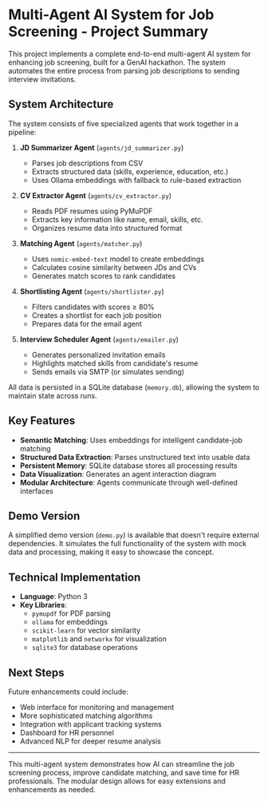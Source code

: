 # Multi-Agent AI System for Job Screening - Project Summary

This project implements a complete end-to-end multi-agent AI system for enhancing job screening, built for a GenAI hackathon. The system automates the entire process from parsing job descriptions to sending interview invitations.

## System Architecture

The system consists of five specialized agents that work together in a pipeline:

1. **JD Summarizer Agent** (`agents/jd_summarizer.py`)
   - Parses job descriptions from CSV
   - Extracts structured data (skills, experience, education, etc.)
   - Uses Ollama embeddings with fallback to rule-based extraction

2. **CV Extractor Agent** (`agents/cv_extractor.py`)
   - Reads PDF resumes using PyMuPDF
   - Extracts key information like name, email, skills, etc.
   - Organizes resume data into structured format

3. **Matching Agent** (`agents/matcher.py`)
   - Uses `nomic-embed-text` model to create embeddings
   - Calculates cosine similarity between JDs and CVs
   - Generates match scores to rank candidates

4. **Shortlisting Agent** (`agents/shortlister.py`)
   - Filters candidates with scores ≥ 80%
   - Creates a shortlist for each job position
   - Prepares data for the email agent

5. **Interview Scheduler Agent** (`agents/emailer.py`)
   - Generates personalized invitation emails
   - Highlights matched skills from candidate's resume
   - Sends emails via SMTP (or simulates sending)

All data is persisted in a SQLite database (`memory.db`), allowing the system to maintain state across runs.

## Key Features

- **Semantic Matching**: Uses embeddings for intelligent candidate-job matching
- **Structured Data Extraction**: Parses unstructured text into usable data
- **Persistent Memory**: SQLite database stores all processing results
- **Data Visualization**: Generates an agent interaction diagram
- **Modular Architecture**: Agents communicate through well-defined interfaces

## Demo Version

A simplified demo version (`demo.py`) is available that doesn't require external dependencies. It simulates the full functionality of the system with mock data and processing, making it easy to showcase the concept.

## Technical Implementation

- **Language**: Python 3
- **Key Libraries**:
  - `pymupdf` for PDF parsing
  - `ollama` for embeddings
  - `scikit-learn` for vector similarity
  - `matplotlib` and `networkx` for visualization
  - `sqlite3` for database operations

## Next Steps

Future enhancements could include:
- Web interface for monitoring and management
- More sophisticated matching algorithms
- Integration with applicant tracking systems
- Dashboard for HR personnel
- Advanced NLP for deeper resume analysis

---

This multi-agent system demonstrates how AI can streamline the job screening process, improve candidate matching, and save time for HR professionals. The modular design allows for easy extensions and enhancements as needed. 